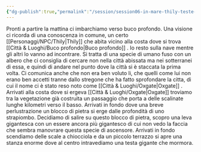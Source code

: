 ```yaml
---
{"dg-publish":true,"permalink":"/session/session06-in-mare-thily-teste-giganti/","dgPassFrontmatter":true}
---
```


Pronti a partire la mattina ci imbarchiamo verso buco profondo. Una visione ci ricorda di una conoscenza in comune, un certo [[Personaggi/NPC/Thily\|Thily]] che abita vicino alla costa dove si trova [[Città & Luoghi/Buco profondo\|Buco profondo]] . Io resto sulla nave mentre gli altri lo vanno ad incontrare. Si tratta di una specie di umano fuso con un albero che ci consiglia di cercare non nella città abissata ma nei sotterranei di essa, e quindi di andare nel punto dove la città si è staccata la prima volta. Ci comunica anche che non era ben voluto li, che quelli come lui non erano ben accetti tranne dallo stregone che ha fatto sprofondare la citta, di cui il nome ci è stato reso noto come [[Città & Luoghi/Oxgate\|Oxgate]] . Arrivati alla costa dove si ergeva [[Città & Luoghi/Oxgate\|Oxgate]] troviamo tra la vegetazione già costruita un passaggio che porta a delle scalinate lunghe kilometri verso il basso. Arrivati in fondo dove una breve perlustrazione un blocco di pietra si erge dalle profondità di uno strapiombo. Decidiamo di salire su questo blocco di pietra, scopro una leva gigantesca con un essere ancora più gigantesco di cui non vedo la faccia che sembra manovrare questa specie di ascensore. Arrivati in fondo scendiamo delle scale a chiocciola e da un piccolo terrazzo si apre una stanza enorme dove al centro intravediamo una testa gigante che mormora.
